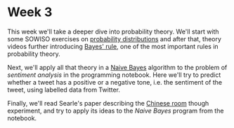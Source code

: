 
# Week 3

This week we'll take a deeper dive into probability theory. We'll start with some
SOWISO exercises on [probability distributions](/week3/probability-distributions)
and after that, theory videos further introducing [Bayes' rule](/week3/bayes-rule),
one of the most important rules in probability theory.

Next, we'll apply all that theory in a [Naive Bayes](/week3/naive-bayes)
algorithm to the problem of *sentiment analysis* in the programming notebook.
Here we'll try to predict whether a tweet has a positive or a negative
tone, i.e. the sentiment of the tweet, using labelled data from Twitter.

Finally, we'll read Searle's paper describing the [Chinese room](/week3/chinese-room)
though experiment, and try to apply its ideas to the *Naive Bayes* program from
the notebook.
